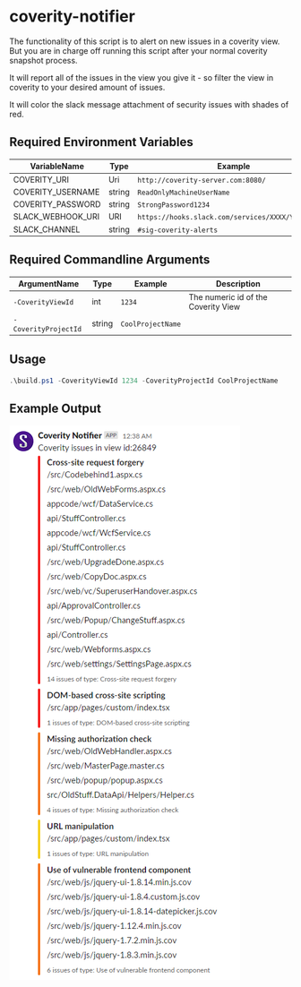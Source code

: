# coverity-notifier

The functionality of this script is to alert on new issues in a coverity view.
But you are in charge off running this script after your normal coverity snapshot process.

It will report all of the issues in the view you give it - so filter the view in coverity to your desired amount of issues.

It will color the slack message attachment of security issues with shades of red.

## Required Environment Variables

|VariableName|Type|Example|
|---|---|---|
|COVERITY_URI|Uri|`http://coverity-server.com:8080/`|
|COVERITY_USERNAME|string|`ReadOnlyMachineUserName`|
|COVERITY_PASSWORD|string|`StrongPassword1234`|
|SLACK_WEBHOOK_URI|URI|`https://hooks.slack.com/services/XXXX/YYYY/zzzzz`|
|SLACK_CHANNEL|string|`#sig-coverity-alerts`|

## Required Commandline Arguments

|ArgumentName|Type|Example|Description|
|---|---|---|---|
|`-CoverityViewId`|int|`1234`|The numeric id of the Coverity View|
|`-CoverityProjectId`|string|`CoolProjectName`|

## Usage

```powershell
.\build.ps1 -CoverityViewId 1234 -CoverityProjectId CoolProjectName
```

## Example Output

![Example Output](/example.png?raw=true "Example Output")
